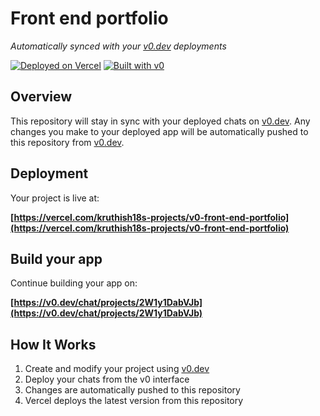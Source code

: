 # Front end portfolio

*Automatically synced with your [v0.dev](https://v0.dev) deployments*

[![Deployed on Vercel](https://img.shields.io/badge/Deployed%20on-Vercel-black?style=for-the-badge&logo=vercel)](https://vercel.com/kruthish18s-projects/v0-front-end-portfolio)
[![Built with v0](https://img.shields.io/badge/Built%20with-v0.dev-black?style=for-the-badge)](https://v0.dev/chat/projects/2W1y1DabVJb)

## Overview

This repository will stay in sync with your deployed chats on [v0.dev](https://v0.dev).
Any changes you make to your deployed app will be automatically pushed to this repository from [v0.dev](https://v0.dev).

## Deployment

Your project is live at:

**[https://vercel.com/kruthish18s-projects/v0-front-end-portfolio](https://vercel.com/kruthish18s-projects/v0-front-end-portfolio)**

## Build your app

Continue building your app on:

**[https://v0.dev/chat/projects/2W1y1DabVJb](https://v0.dev/chat/projects/2W1y1DabVJb)**

## How It Works

1. Create and modify your project using [v0.dev](https://v0.dev)
2. Deploy your chats from the v0 interface
3. Changes are automatically pushed to this repository
4. Vercel deploys the latest version from this repository
